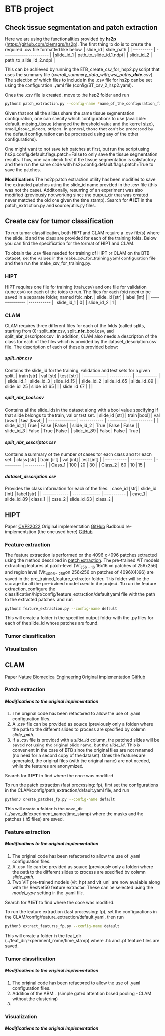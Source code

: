 # BTB project 
## Check tissue segmentation and patch extraction
Here we are using the functionalities provided by **hs2p** (https://github.com/clemsgrs/hs2p). The first thing to do is to create the required .csv file formatted like below: 
| slide_id   | slide_path              |
| ---------- | ----------------------- |
| slide_id_1 | path_to_slide_id_1.ndpi |
| slide_id_2 | path_to_slide_id_2.ndpi |

This can be achieved by running the BTB_create_csv_for_hsp2.py script that uses the summary file (*overall_summary_data_with_wsi_paths_**date**.csv*). The selection of which files to include in the .csv file for hs2p can be set using the configuration .yaml file (config/BT_csv_2_hsp2.yaml).

Ones the .csv file is created, move to the hsp2 folder and run
```bash
python3 patch_extraction.py --config-name *name_of_the_configuration_file_to_use*
```
Given that not all the slides share the same tissue segmentation configuration, one can specify which configurations to use (available: default, missing_tissue (changed the threshold value and the kernel size), small_tissue_pieces, stripes. In general, those that can't be processed by the default configuration can be processed using any of the other configurations). 

One might want to not save teh patches at first, but run the script using hs2p.config.default.flags.patch=False to only save the tissue segmentation results. Thus, one can check first if the tissue segmentation is satisfactory and then run the same code with hs2p.config.default.flags.patch=True to save the patches.

**Modifications**
The hs2p patch extraction utility has been modified to save the extracted patches using the slide_id name provided in the .csv file (this was not the case). Additionally, resuming of an experiment was also modified (previously not working since the output_dir that was created never matched the old one given the time stamp).
Search for **# IET** in the patch_extraction.py and source/utils.py files.

## Create csv for tumor classification
To run tumor classification, both HIPT and CLAM require a .csv file(s) where the slide_id and the class are provided for each of the training folds. Below you can find the specification for the format of HIPT and CLAM.

To obtain the .csv files needed for training of HIPT or CLAM on the BTB dataset, set the values in the make_csv_for_training.yaml configuration file and then run the make_csv_for_training.py.

### HIPT
HIPT requires one file for training (train.csv) and one file for validation (tune.csv) for each of the folds to run. The files for each fold need to be saved in a separate folder, named fold_**nbr**. 
| slide_id [str] | label [int] |
| -------------- | ----------- |
| slide_id_1     | 0           |
| slide_id_2     | 1           |

### CLAM
CLAM requires three different files for each of the folds (called splits, starting from 0): split_**nbr**.csv, split\_**nbr**\_bool.csv, and split\_**nbr**\_descriptor.csv . In addition, CLAM also needs a description of the class for each of the files which is provided by the dataset_description.csv file.
The description of each of these is provided below:
##### split_**nbr**.csv
Contains the slide_id for the training, validation and test sets for a given split.
| train [str] | val [str]   | test [str]  |
| ----------- | ----------- | ----------- |
| slide_id_1  | slide_id_3  | slide_id_15 |
| slide_id_2  | slide_id_65 | slide_id_89 |
| slide_id_25 | slide_id_65 |             |
| slide_id_67 |             |             |

##### split_**nbr**_bool.csv
Contains all the slide_ids in the dataset along with a bool value specifying if that slide belongs to the train, val or test set.
| slide_id [str] | train [bool] | val [bool] | test [bool] |
| -------------- | ------------ | ---------- | ----------- |
| slide_id_1     | True         | False      | False       |
| slide_id_2     | True         | False      | False       |
| slide_id_3     | False        | True       | False       |
| slide_id_89    | False        | False      | True        |

##### split_**nbr**_descriptor.csv
Contains a summary of the number of cases for each class and for each set.
| class [str] | train [int] | val [int] | test [int] |
| ----------- | ----------- | --------- | ---------- |
| Class_1     | 100         | 20        | 30         |
| Class_2     | 60          | 10        | 15         |

##### dataset_description.csv
Provides the class information for each of the files.
| case_id [str] | slide_id [int] | label [str] |
| ------------- | -------------- | ----------- |
| case_1        | slide_id_89    | class_1     |
| case_2        | slide_id_63    | class_2     |


## HIPT
Paper [CVPR2022](https://openaccess.thecvf.com/content/CVPR2022/html/Chen_Scaling_Vision_Transformers_to_Gigapixel_Images_via_Hierarchical_Self-Supervised_Learning_CVPR_2022_paper.html)
Original implementation [GitHub](https://github.com/mahmoodlab/HIPT?tab=readme-ov-file)
Radboud re-implementation (the one used here) [GitHub](https://github.com/clemsgrs/hipt)

### Feature extraction
The feature extraction is performed on the 4096 x 4096 patches extracted using the method described in [patch extraction](#check-tissue-segmentation-and-patch-extraction). The pre-trained ViT models extracting features at patch-level (Vit$_{256-16}$ 16x16 on patches of 256x256) and region level (Vit$_{4096-256}$on 256x256 on patches of 4096X4096) are saved in the pre_trained_feature_extractor folder. This folder will be the storage for all the pre-trained model used in the project.
To run the feature extraction, configure the classification/hipt/config/feature_extraction/default.yaml file with the path to the extracted patches, and run
```bash
python3 feature_extraction.py --config-name default
```
This will create a folder in the specified output folder with the .py files for each of the slide_id whose patches are found. 


### Tumor classification

### Visualization

## CLAM
Paper [Nature Biomedical Engineering](https://doi.org/10.1038/s41551-020-00682-w)
Original implementation [GitHub](https://github.com/mahmoodlab/CLAM)
### Patch extraction
##### Modifications to the original implementation
1. The original code has been refactored to allow the use of .yaml configuration files.
2. A *.csv* file can be provided as source (previously only a folder) where the path to the different slides to process are specified by column *slide_path*. 
3. If a *.csv* file is provided with a *slide_id* column, the patched slides will be saved not using the original slide name, but the *slide_id*. This is convenient in the case of BTB since the original files are not renamed (no need for a second copy of the dataset). Ones the features are generated, the original files (with the original name) are not needed, while the features are anonymized.

Search for **# IET** to find where the code was modified.

To run the patch extraction (fast processing: fp), first set the configurations in the CLAM/config/path_extraction/default.yaml file, and run

```bash
python3 create_patches_fp.py --config-name default
```
This will create a folder in the save_dir (../save_dir/experiment_name/time_stamp) where the masks and the patches (.h5 files) are saved. 

### Feature extraction
##### Modifications to the original implementation
1. The original code has been refactored to allow the use of .yaml configuration files.
2. A *.csv* file can be provided as source (previously only a folder) where the path to the different slides to process are specified by column *slide_path*. 
3. Two ViT pre-trained models (vit_hipt and vit_uni) are now available along with the ResNet50 feature extractor. These can be selected using the *model_type* setting in the .yaml file.

Search for **# IET** to find where the code was modified.

To run the feature extraction (fast processing: fp), set the configurations in the CLAM/config/feature_extraction/default.yaml, then run
```bash
python3 extract_features_fp.py --config-name default
```
This will create a folder in the feat_dir (../feat_dir/experiment_name/time_stamp) where .h5 and .pt feature files are saved.

### Tumor classification
##### Modifications to the original implementation
1. The original code has been refactored to allow the use of .yaml configuration files.
2. Addition of the ABMIL (simple gated attention based pooling - CLAM without the clustering)
3. 

### Visualization
##### Modifications to the original implementation

